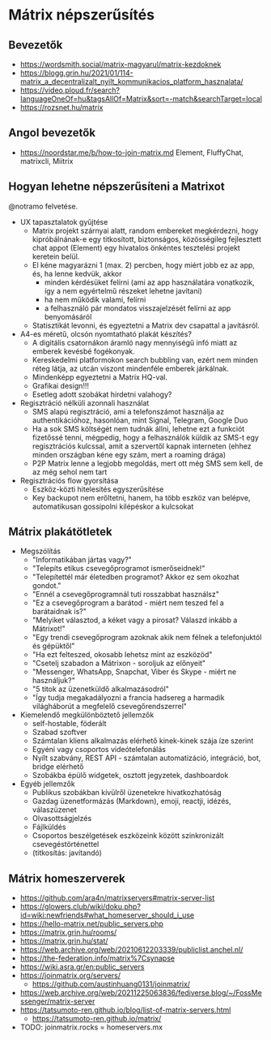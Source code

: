 # Mátrix népszerűsítés

## Bevezetők

* https://wordsmith.social/matrix-magyarul/matrix-kezdoknek
* https://blogg.grin.hu/2021/01/114-matrix_a_decentralizalt_nyilt_kommunikacios_platform_hasznalata/
* https://video.ploud.fr/search?languageOneOf=hu&tagsAllOf=Matrix&sort=-match&searchTarget=local
* https://rozsnet.hu/matrix

## Angol bevezetők

* https://noordstar.me/b/how-to-join-matrix.md Element, FluffyChat, matrixcli, Miitrix

## Hogyan lehetne népszerűsíteni a Matrixot

@notramo felvetése.

* UX tapasztalatok gyűjtése
  * Matrix projekt szárnyai alatt, random embereket megkérdezni, hogy kipróbálnának-e egy titkosított, biztonságos, közösségileg fejlesztett chat appot (Element) egy hivatalos önkéntes tesztelési projekt keretein belül.
  * El kéne magyarázni 1 (max. 2) percben, hogy miért jobb ez az app, és, ha lenne kedvük, akkor
    * minden kérdésüket felírni (ami az app használatára vonatkozik, így a nem egyértelmű részeket lehetne javítani)
    * ha nem működik valami, felírni
    * a felhasználó pár mondatos visszajelzését felírni az app benyomásáról
  * Statisztikát levonni, és egyeztetni a Matrix dev csapattal a javításról.
* A4-es méretű, olcsón nyomtatható plakát készítés?
  * A digitális csatornákon áramló nagy mennyiségű infó miatt az emberek kevésbé fogékonyak.
  * Kereskedelmi platformokon search bubbling van, ezért nem minden réteg látja, az utcán viszont mindenféle emberek járkálnak.
  * Mindenképp egyeztetni a Matrix HQ-val.
  * Grafikai design!!!
  * Esetleg adott szobákat hirdetni valahogy?
* Regisztráció nélküli azonnali használat
  * SMS alapú regisztráció, ami a telefonszámot használja az authentikációhoz, hasonlóan, mint Signal, Telegram, Google Duo
  * Ha a sok SMS költségét nem tudnák állni, lehetne ezt a funkciót fizetőssé tenni, mégpedig, hogy a felhasználók küldik az SMS-t egy regisztrációs kulcssal, amit a szervertől kapnak interneten (ehhez minden országban kéne egy szám, mert a roaming drága)
  * P2P Matrix lenne a legjobb megoldás, mert ott még SMS sem kell, de az még sehol nem tart
* Regisztrációs flow gyorsítása
  * Eszköz-közti hitelesítés egyszerűsítése
  * Key backupot nem erőltetni, hanem, ha több eszköz van belépve, automatikusan gossipolni kilépéskor a kulcsokat

## Mátrix plakátötletek

* Megszólítás
  * "Informatikában jártas vagy?"
  * "Telepíts etikus csevegőprogramot ismerőseidnek!"
  * "Telepítettél már életedben programot? Akkor ez sem okozhat gondot."
  * "Ennél a csevegőprogramnál tuti rosszabbat használsz"
  * "Ez a csevegőprogram a barátod - miért nem teszed fel a barátaidnak is?"
  * "Melyiket választod, a kéket vagy a pirosat? Válaszd inkább a Mátrixot!"
  * "Egy trendi csevegőprogram azoknak akik nem félnek a telefonjuktól és gépüktől"
  * "Ha ezt felteszed, okosabb lehetsz mint az eszközöd"
  * "Csetelj szabadon a Mátrixon - soroljuk az előnyeit"
  * "Messenger, WhatsApp, Snapchat, Viber és Skype - miért ne használjuk?"
  * "5 titok az üzenetküldő alkalmazásodról"
  * "Így tudja megakadályozni a francia hadsereg a harmadik világháborút a megfelelő csevegőrendszerrel"
* Kiemelendő megkülönböztető jellemzők
  * self-hostable, föderált
  * Szabad szoftver
  * Számtalan kliens alkalmazás elérhető kinek-kinek szája íze szerint
  * Egyéni vagy csoportos videótelefonálás
  * Nyílt szabvány, REST API - számtalan automatizáció, integráció, bot, bridge elérhető
  * Szobákba épülő widgetek, osztott jegyzetek, dashboardok
* Egyéb jellemzők
  * Publikus szobákban kívülről üzenetekre hivatkozhatóság
  * Gazdag üzenetformázás (Markdown), emoji, reactji, idézés, válaszüzenet
  * Olvasottságjelzés
  * Fájlküldés
  * Csoportos beszélgetések eszközeink között szinkronizált csevegéstörténettel
  * (titkosítás: javítandó)

## Mátrix homeszerverek

* https://github.com/ara4n/matrixservers#matrix-server-list
* https://glowers.club/wiki/doku.php?id=wiki:newfriends#what_homeserver_should_i_use
* https://hello-matrix.net/public_servers.php
* https://matrix.grin.hu/rooms/
* https://matrix.grin.hu/stat/
* https://web.archive.org/web/20210612203339/publiclist.anchel.nl/
* https://the-federation.info/matrix%7Csynapse
* https://wiki.asra.gr/en:public_servers
* https://joinmatrix.org/servers/
  * https://github.com/austinhuang0131/joinmatrix/
* https://web.archive.org/web/20211225063836/fediverse.blog/~/FossMessenger/matrix-server
* https://tatsumoto-ren.github.io/blog/list-of-matrix-servers.html
  * https://tatsumoto-ren.github.io/matrix/
* TODO: joinmatrix.rocks = homeservers.mx
